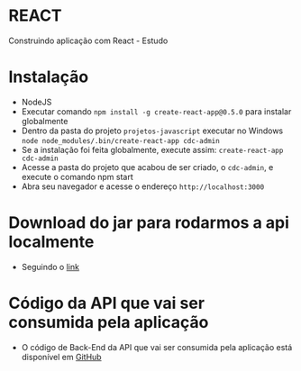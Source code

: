 # REACT
Construindo aplicação com React - Estudo

# Instalação

* NodeJS
* Executar comando `npm install -g create-react-app@0.5.0` para instalar globalmente
* Dentro da pasta do projeto `projetos-javascript` executar no Windows `node node_modules/.bin/create-react-app cdc-admin`
* Se a instalação foi feita globalmente, execute assim: `create-react-app cdc-admin`
* Acesse a pasta do projeto que acabou de ser criado, o `cdc-admin`, e execute o comando npm start
* Abra seu navegador e acesse o endereço `http://localhost:3000`


# Download do jar para rodarmos a api localmente

* Seguindo o [link](http://bit.ly/jar-api-curso-react)

# Código da API que vai ser consumida pela aplicação

* O código de Back-End da API que vai ser consumida pela aplicação está disponível em [GitHub](https://github.com/alberto-alura/cdcadmin-api)

